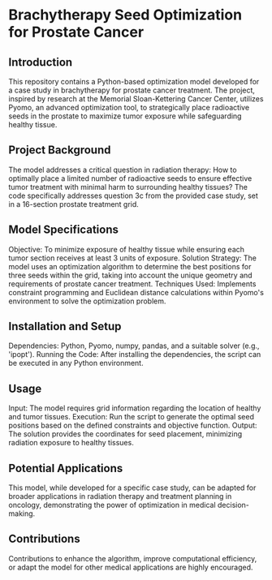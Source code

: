 
# Brachytherapy Seed Optimization for Prostate Cancer

## Introduction

This repository contains a Python-based optimization model developed for a case study in brachytherapy for prostate cancer treatment. The project, inspired by research at the Memorial Sloan-Kettering Cancer Center, utilizes Pyomo, an advanced optimization tool, to strategically place radioactive seeds in the prostate to maximize tumor exposure while safeguarding healthy tissue.

## Project Background

The model addresses a critical question in radiation therapy: How to optimally place a limited number of radioactive seeds to ensure effective tumor treatment with minimal harm to surrounding healthy tissues? The code specifically addresses question 3c from the provided case study, set in a 16-section prostate treatment grid.

## Model Specifications

Objective: To minimize exposure of healthy tissue while ensuring each tumor section receives at least 3 units of exposure.
Solution Strategy: The model uses an optimization algorithm to determine the best positions for three seeds within the grid, taking into account the unique geometry and requirements of prostate cancer treatment.
Techniques Used: Implements constraint programming and Euclidean distance calculations within Pyomo's environment to solve the optimization problem.

## Installation and Setup

Dependencies: Python, Pyomo, numpy, pandas, and a suitable solver (e.g., 'ipopt').
Running the Code: After installing the dependencies, the script can be executed in any Python environment.

## Usage

Input: The model requires grid information regarding the location of healthy and tumor tissues.
Execution: Run the script to generate the optimal seed positions based on the defined constraints and objective function.
Output: The solution provides the coordinates for seed placement, minimizing radiation exposure to healthy tissues.

## Potential Applications

This model, while developed for a specific case study, can be adapted for broader applications in radiation therapy and treatment planning in oncology, demonstrating the power of optimization in medical decision-making.

## Contributions

Contributions to enhance the algorithm, improve computational efficiency, or adapt the model for other medical applications are highly encouraged.

